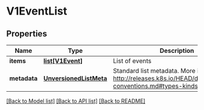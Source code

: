 # V1EventList

## Properties
Name | Type | Description | Notes
------------ | ------------- | ------------- | -------------
**items** | [**list[V1Event]**](V1Event.md) | List of events | 
**metadata** | [**UnversionedListMeta**](UnversionedListMeta.md) | Standard list metadata. More info: http://releases.k8s.io/HEAD/docs/devel/api-conventions.md#types-kinds | [optional] 

[[Back to Model list]](../README.md#documentation-for-models) [[Back to API list]](../README.md#documentation-for-api-endpoints) [[Back to README]](../README.md)


